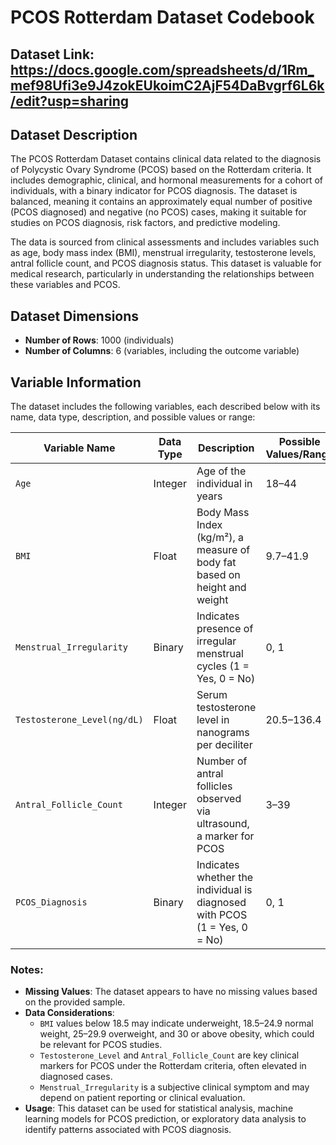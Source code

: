 
# PCOS Rotterdam Dataset Codebook

## Dataset Link: https://docs.google.com/spreadsheets/d/1Rm_mef98Ufi3e9J4zokEUkoimC2AjF54DaBvgrf6L6k/edit?usp=sharing

## Dataset Description
The PCOS Rotterdam Dataset contains clinical data related to the diagnosis of Polycystic Ovary Syndrome (PCOS) based on the Rotterdam criteria. It includes demographic, clinical, and hormonal measurements for a cohort of individuals, with a binary indicator for PCOS diagnosis. The dataset is balanced, meaning it contains an approximately equal number of positive (PCOS diagnosed) and negative (no PCOS) cases, making it suitable for studies on PCOS diagnosis, risk factors, and predictive modeling.

The data is sourced from clinical assessments and includes variables such as age, body mass index (BMI), menstrual irregularity, testosterone levels, antral follicle count, and PCOS diagnosis status. This dataset is valuable for medical research, particularly in understanding the relationships between these variables and PCOS.

## Dataset Dimensions
- **Number of Rows**: 1000 (individuals)
- **Number of Columns**: 6 (variables, including the outcome variable)

## Variable Information
The dataset includes the following variables, each described below with its name, data type, description, and possible values or range:

| Variable Name              | Data Type | Description                                                                 | Possible Values/Range                       |
|----------------------------|-----------|-----------------------------------------------------------------------------|---------------------------------------------|
| `Age`                      | Integer   | Age of the individual in years                                              | 18–44                                       |
| `BMI`                      | Float     | Body Mass Index (kg/m²), a measure of body fat based on height and weight   | 9.7–41.9                                    |
| `Menstrual_Irregularity`   | Binary    | Indicates presence of irregular menstrual cycles (1 = Yes, 0 = No)          | 0, 1                                        |
| `Testosterone_Level(ng/dL)`| Float     | Serum testosterone level in nanograms per deciliter                          | 20.5–136.4                                  |
| `Antral_Follicle_Count`    | Integer   | Number of antral follicles observed via ultrasound, a marker for PCOS       | 3–39                                        |
| `PCOS_Diagnosis`           | Binary    | Indicates whether the individual is diagnosed with PCOS (1 = Yes, 0 = No)   | 0, 1                                        |

### Notes:
- **Missing Values**: The dataset appears to have no missing values based on the provided sample.
- **Data Considerations**: 
  - `BMI` values below 18.5 may indicate underweight, 18.5–24.9 normal weight, 25–29.9 overweight, and 30 or above obesity, which could be relevant for PCOS studies.
  - `Testosterone_Level` and `Antral_Follicle_Count` are key clinical markers for PCOS under the Rotterdam criteria, often elevated in diagnosed cases.
  - `Menstrual_Irregularity` is a subjective clinical symptom and may depend on patient reporting or clinical evaluation.
- **Usage**: This dataset can be used for statistical analysis, machine learning models for PCOS prediction, or exploratory data analysis to identify patterns associated with PCOS diagnosis.


